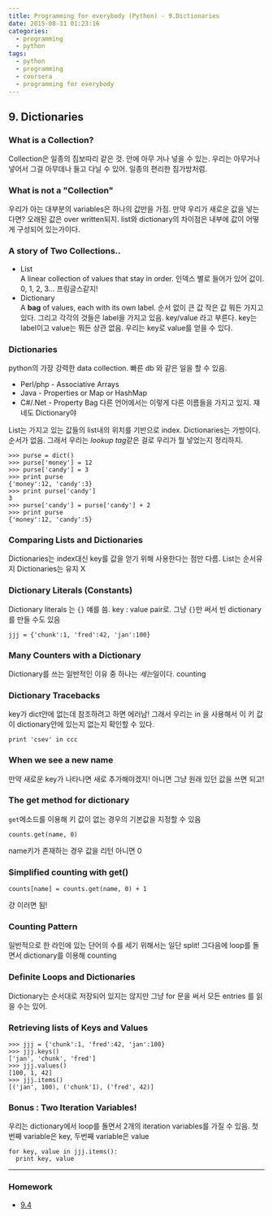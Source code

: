 ```yaml
---
title: Programming for everybody (Python) - 9.Dictionaries
date: 2015-08-31 01:23:16
categories:
  - programming
  - python
tags:
  - python
  - programming
  - coursera
  - programming for everybody
---
```



## 9. Dictionaries
### What is a Collection?
Collection은 일종의 짐보따리 같은 것. 안에 아무 거나 넣을 수 있는. 우리는 아무거나 넣어서 그걸 아무데나 들고 다닐 수 있어. 일종의 편리한 짐가방처럼.

### What is not a "Collection"
우리가 아는 대부분의 variables은 하나의 값만을 가짐. 만약 우리가 새로운 값을 넣는다면? 오래된 값은 over written되지. list와 dictionary의 차이점은 내부에 값이 어떻게 구성되어 있는가이다.

### A story of Two Collections..
* List  
A linear collection of values that stay in order. 인덱스 별로 들어가 있어 값이. 0, 1, 2, 3... 프링글스같지!
* Dictionary  
A **bag** of values, each with its own label. 순서 없이 큰 값 작은 값 뭐든 가지고 있다. 그리고 각각의 것들은 label을 가지고 있음. key/value 라고 부른다. key는 label이고 value는 뭐든 상관 없음. 우리는 key로 value를 얻을 수 있다.

### Dictionaries
python의 가장 강력한 data collection. 빠른 db 와 같은 일을 할 수 있음.
* Perl/php - Associative Arrays
* Java - Properties or Map or HashMap
* C#/.Net - Property Bag
다른 언어에서는 이렇게 다른 이름들을 가지고 있지. 쟤네도 Dictionary야

List는 가지고 있는 값들의 list내의 위치를 기반으로 index. Dictionaries는 가방이다. 순서가 없음. 그래서 우리는 *lookup tag*같은 걸로 우리가 뭘 넣었는지 정리하지.
```
>>> purse = dict()
>>> purse['money'] = 12
>>> purse['candy'] = 3
>>> print purse
{'money':12, 'candy':3}
>>> print purse['candy']
3
>>> purse['candy'] = purse['candy'] + 2
>>> print purse
{'money':12, 'candy':5}
```

### Comparing Lists and Dictionaries
Dictionaries는 index대신 key를 값을 얻기 위해 사용한다는 점만 다름. List는 순서유지 Dictionaries는 유지 X

### Dictionary Literals (Constants)
Dictionary literals 는 `{}` 얘를 씀. key : value pair로. 그냥 `{}`만 써서 빈 dictionary를 만들 수도 있음
```
jjj = {'chunk':1, 'fred':42, 'jan':100}
```

### Many Counters with a Dictionary
Dictionary를 쓰는 일반적인 이유 중 하나는 *세는*일이다. counting

### Dictionary Tracebacks
key가 dict안에 없는데 참조하려고 하면 에러남! 그래서 우리는 in 을 사용해서 이 키 값이 dictionary안에 있는지 없는지 확인할 수 있다.
```
print 'csev' in ccc
```

### When we see a new name
만약 새로운 key가 나타나면 새로 추가해야겠지! 아니면 그냥 원래 있던 값을 쓰면 되고!

### The get method for dictionary
`get`메소드를 이용해 키 값이 없는 경우의 기본값을 지정할 수 있음
```
counts.get(name, 0)
```
name키가 존재하는 경우 값을 리턴 아니면 0

### Simplified counting with get()
```
counts[name] = counts.get(name, 0) + 1
```
걍 이러면 됨!

### Counting Pattern
일반적으로 한 라인에 있는 단어의 수를 세기 위해서는 일단 split! 그다음에 loop를 돌면서 dictionary를 이용해 counting

### Definite Loops and Dictionaries
Dictionary는 순서대로 저장되어 있지는 않지만 그냥 for 문을 써서 모든 entries 를 읽을 수는 있어.

### Retrieving lists of Keys and Values
```
>>> jjj = {'chunk':1, 'fred':42, 'jan':100}
>>> jjj.keys()
['jan', 'chunk', 'fred']
>>> jjj.values()
[100, 1, 42]
>>> jjj.items()
[('jan', 100), ('chunk'1), ('fred', 42)]
```

### Bonus : Two Iteration Variables!
우리는 dictionary에서 loop를 돌면서 2개의 iteration variables를 가질 수 있음. 첫번째 variable은 key, 두번째 variable은 value
```
for key, value in jjj.items():
  print key, value
```

---
### Homework
* [9.4](9.4.py)